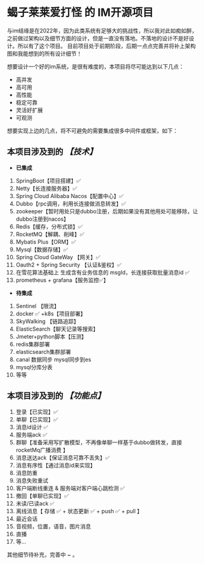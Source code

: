 # 蝎子莱莱爱打怪 的 IM开源项目

与im结缘是在2022年，因为此类系统有足够大的挑战性，所以我对此如痴如醉，之前做过架构以及细节方面的设计，但是一直没有落地。不落地的设计不是好设计。所以有了这个项目。
目前项目处于前期阶段，后期一点点完善并将补上架构图和我能想到的所有设计细节！

想要设计一个好的im系统，是很有难度的，本项目将尽可能达到以下几点：
- 高并发
- 高可用
- 高性能
- 稳定可靠
- 灵活好扩展
- 可观测

想要实现上边的几点，将不可避免的需要集成很多中间件或框架，如下：

## 本项目涉及到的 ***【技术】***
- **已集成**
1. SpringBoot【项目搭建】✅
1. Netty【长连接服务器】✅
1. Spring Cloud Alibaba Nacos【配置中心】✅
1. Dubbo【rpc调用，利用长连接做消息转发】✅
2. zookeeper【暂时用处只是dubbo注册，后期如果没有其他用处可能移除，让dubbo注册到nacos】
1. Redis【缓存，分布式锁】✅
1. RocketMQ【解耦、削峰】✅
1. Mybatis Plus【ORM】✅
1. Mysql【数据存储】✅
2. Spring Cloud GateWay 【网关】✅
1. Oauth2 + Spring Security 【认证&鉴权】✅
1. 在雪花算法基础上 生成含有业务信息的 msgId，长连接获取批量消息id ✅
1. prometheus + grafana【服务监控✅】

- **待集成**

1. Sentinel 【限流】
1. docker ✅ +k8s【项目部署】
1. SkyWalking 【链路追踪】
1. ElasticSearch【聊天记录等搜索】
1. Jmeter+python脚本【压测】
2. redis集群部署
3. elasticsearch集群部署
4. canal 数据同步 mysql同步到es
5. mysql分库分表
1. 等等

## 本项目涉及到的 ***【功能点】***
1. 登录【已实现】✅
1. 单聊【已实现】✅
1. 消息id设计 ✅
1. 服务端ack ✅
1. 群聊【准备采用写扩散模型，不再像单聊一样基于dubbo做转发，直接rocketMq广播消费 】
2. 消息送达ack【保证消息可靠不丢失】✅
3. 消息有序性【通过消息id来实现】
4. 消息防重
5. 消息失败重试
6. 客户端断线重连 & 服务端对客户端心跳检测 ✅
1. 撤回【单聊已实现】✅ 
1. 未读/已读ack ✅
1. 离线消息【 存储 ✅ + 状态更新 ✅ + push ✅ + pull 】
1. 最近会话
3. 音视频，位置，语音，图片消息
4. 直播
1. 等... 


其他细节待补充，完善中 ~ 。
